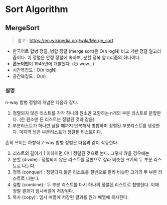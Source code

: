# Sort Algorithm
## MergeSort
> 참고 : https://en.wikipedia.org/wiki/Merge_sort
* 한국어로 합병 정릴, 병합 정렬 (merge sort)은 O(n logN) 비교 기반 정렬 알고리즘이다. 이 정렬은 안정 정렬에 속하며, 분할 정복 알고리즘의 하나이다.  
* **폰노이만**이 1945년에 개발했다. (😶 wow...)
* 시간복잡도 : O(n logN)
* 공간복잡도 : O(n)

### 설명
n-way 합병 정렬의 개념은 다음과 같다.
1. 정렬되지 않은 리스트를 각각 하나의 원소만 포함하는 n개의 부분 리스트로 분할한다. (한 원소만 든 리스트는 정렬된 것과 같음)
2. 부분리스트가 하나만 남을 때까지 반복해서 병합하며 정렬된 부분리스트를 생성한다. 마지막 남은 부분리스트가 정렬된 리스트이다.


흔히 쓰이는 하향식 2-way 합병 정렬은 다음과 같이 작동한다.
1. 리스트의 길이가 1 이하이면 이미 정렬된 것으로 본다. 그렇지 않을 경우에는
2. 분할 (divide) : 정렬되지 않은 리스트를 절반으로 잘라 비슷한 크기의 두 부분 리스트로 나눈다.
3. 정복 (conquer) : 정렬되지 않은 리스트를 절반으로 잘라 비슷한 크기의 두 부분 리스트로 나눈다.
4. 결합 (combine) : 두 부분 리스트를 다시 하나의 정렬된 리스트로 합병한다. 이때 정렬 결과가 임시배열에 저장된다.
5. 복사 (copy) : 임시 배열에 저장된 결과를 원래 배열에 복사한다.